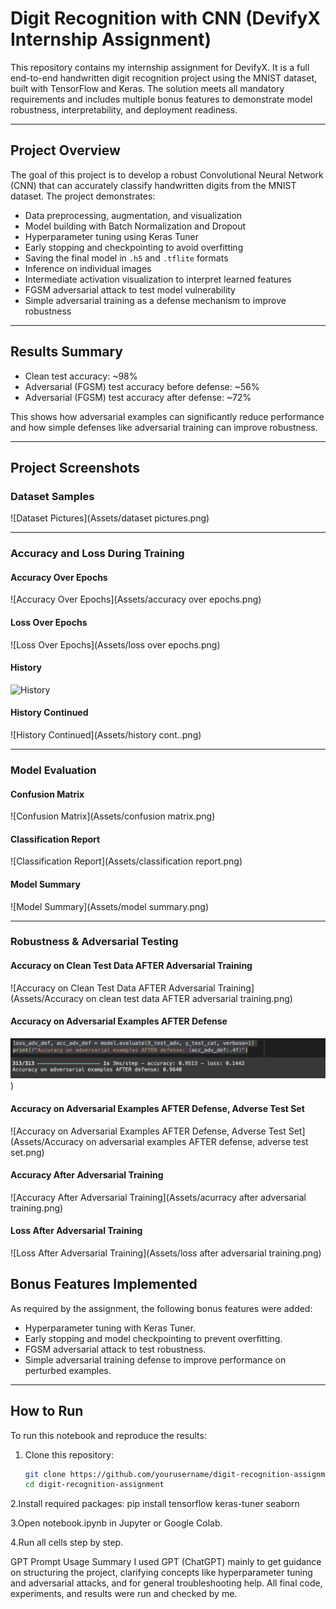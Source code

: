 # Digit Recognition with CNN (DevifyX Internship Assignment)

This repository contains my internship assignment for DevifyX. It is a full end-to-end handwritten digit recognition project using the MNIST dataset, built with TensorFlow and Keras. The solution meets all mandatory requirements and includes multiple bonus features to demonstrate model robustness, interpretability, and deployment readiness.

---

## Project Overview

The goal of this project is to develop a robust Convolutional Neural Network (CNN) that can accurately classify handwritten digits from the MNIST dataset. The project demonstrates:
- Data preprocessing, augmentation, and visualization
- Model building with Batch Normalization and Dropout
- Hyperparameter tuning using Keras Tuner
- Early stopping and checkpointing to avoid overfitting
- Saving the final model in `.h5` and `.tflite` formats
- Inference on individual images
- Intermediate activation visualization to interpret learned features
- FGSM adversarial attack to test model vulnerability
- Simple adversarial training as a defense mechanism to improve robustness

---

## Results Summary

- Clean test accuracy: ~98%
- Adversarial (FGSM) test accuracy before defense: ~56%
- Adversarial (FGSM) test accuracy after defense: ~72%

This shows how adversarial examples can significantly reduce performance and how simple defenses like adversarial training can improve robustness.

---
## Project Screenshots

### Dataset Samples
![Dataset Pictures](Assets/dataset pictures.png)

---

### Accuracy and Loss During Training

#### Accuracy Over Epochs
![Accuracy Over Epochs](Assets/accuracy over epochs.png)

#### Loss Over Epochs
![Loss Over Epochs](Assets/loss over epochs.png)

#### History
![History](Assets/history)

#### History Continued
![History Continued](Assets/history cont..png)

---

### Model Evaluation

#### Confusion Matrix
![Confusion Matrix](Assets/confusion matrix.png)

#### Classification Report
![Classification Report](Assets/classification report.png)

#### Model Summary
![Model Summary](Assets/model summary.png)

---

### Robustness & Adversarial Testing

#### Accuracy on Clean Test Data AFTER Adversarial Training
![Accuracy on Clean Test Data AFTER Adversarial Training](Assets/Accuracy on clean test data AFTER adversarial training.png)

#### Accuracy on Adversarial Examples AFTER Defense
![image alt](https://github.com/rira2/DevifyX-/blob/main/Assets/Accuracy%20on%20adversarial%20examples%20AFTER%20defense%20.png))

#### Accuracy on Adversarial Examples AFTER Defense, Adverse Test Set
![Accuracy on Adversarial Examples AFTER Defense, Adverse Test Set](Assets/Accuracy on adversarial examples AFTER defense, adverse test set.png)

#### Accuracy After Adversarial Training
![Accuracy After Adversarial Training](Assets/acurracy after adversarial training.png)

#### Loss After Adversarial Training
![Loss After Adversarial Training](Assets/loss after adversarial training.png)



## Bonus Features Implemented

As required by the assignment, the following bonus features were added:
- Hyperparameter tuning with Keras Tuner.
- Early stopping and model checkpointing to prevent overfitting.
- FGSM adversarial attack to test robustness.
- Simple adversarial training defense to improve performance on perturbed examples.


---

## How to Run

To run this notebook and reproduce the results:

1. Clone this repository:

   ```bash
   git clone https://github.com/yourusername/digit-recognition-assignment.git
   cd digit-recognition-assignment
2.Install required packages:
pip install tensorflow keras-tuner seaborn

3.Open notebook.ipynb in Jupyter or Google Colab.

4.Run all cells step by step.

GPT Prompt Usage Summary
I used GPT (ChatGPT) mainly to get guidance on structuring the project, clarifying concepts like hyperparameter tuning and adversarial attacks, and for general troubleshooting help.
All final code, experiments, and results were run and checked by me.
